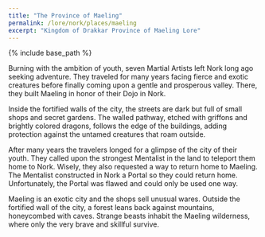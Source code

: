```yaml
---
title: "The Province of Maeling"
permalink: /lore/nork/places/maeling
excerpt: "Kingdom of Drakkar Province of Maeling Lore"
---
```


{% include base_path %}

Burning with the ambition of youth, seven Martial Artists left Nork long ago seeking adventure. They traveled for many years facing fierce and exotic creatures before finally coming upon a gentle and prosperous valley. There, they built Maeling in honor of their Dojo in Nork. 

Inside the fortified walls of the city, the streets are dark but full of small shops and secret gardens. The walled pathway, etched with griffons and brightly colored dragons, follows the edge of the buildings, adding protection against the untamed creatures that roam outside. 

After many years the travelers longed for a glimpse of the city of their youth. They called upon the strongest Mentalist in the land to teleport them home to Nork. Wisely, they also requested a way to return home to Maeling. The Mentalist constructed in Nork a Portal so they could return home. Unfortunately, the Portal was flawed and could only be used one way. 

Maeling is an exotic city and the shops sell unusual wares. Outside the fortified wall of the city, a forest leans back against mountains, honeycombed with caves. Strange beasts inhabit the Maeling wilderness, where only the very brave and skillful survive. 

